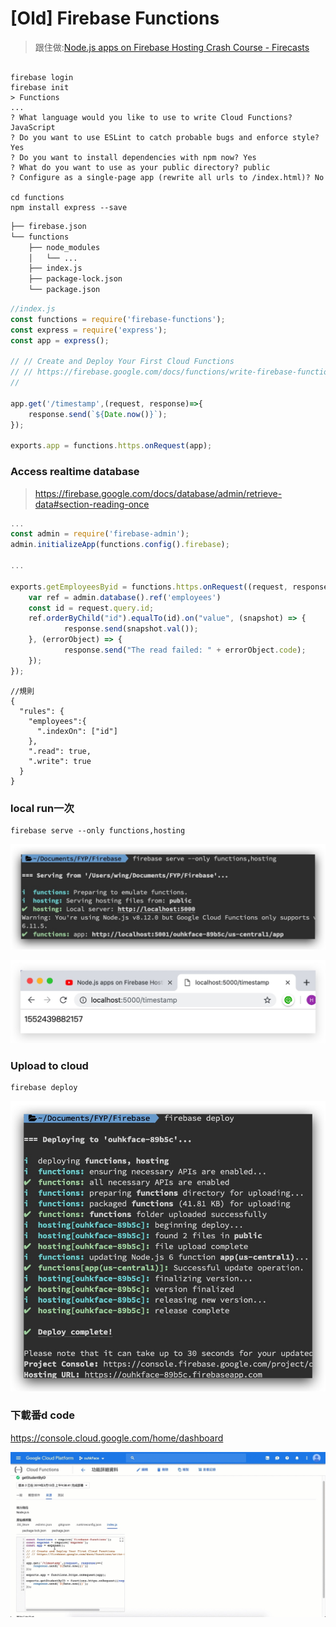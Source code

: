 # [Old] Firebase Functions

> 跟住做:[Node.js apps on Firebase Hosting Crash Course - Firecasts](https://www.youtube.com/watch?v=LOeioOKUKI8)


```

firebase login
firebase init
> Functions
...
? What language would you like to use to write Cloud Functions? JavaScript
? Do you want to use ESLint to catch probable bugs and enforce style? Yes
? Do you want to install dependencies with npm now? Yes
? What do you want to use as your public directory? public
? Configure as a single-page app (rewrite all urls to /index.html)? No

cd functions
npm install express --save
```


```Bash
├── firebase.json
└── functions
    ├── node_modules
    │   └── ...
    ├── index.js
    ├── package-lock.json
    └── package.json
```


```js
//index.js
const functions = require('firebase-functions');
const express = require('express');
const app = express();

// // Create and Deploy Your First Cloud Functions
// // https://firebase.google.com/docs/functions/write-firebase-functions
//

app.get('/timestamp',(request, response)=>{
    response.send(`${Date.now()}`);
});

exports.app = functions.https.onRequest(app);
```



### Access realtime database
> https://firebase.google.com/docs/database/admin/retrieve-data#section-reading-once


```javascript
...
const admin = require('firebase-admin');
admin.initializeApp(functions.config().firebase);

...

exports.getEmployeesByid = functions.https.onRequest((request, response) =>{
    var ref = admin.database().ref('employees')
    const id = request.query.id;
    ref.orderByChild("id").equalTo(id).on("value", (snapshot) => {
            response.send(snapshot.val());
    }, (errorObject) => {
            response.send("The read failed: " + errorObject.code);
    });
});

```


```
//規則
{
  "rules": {
    "employees":{
      ".indexOn": ["id"]
    },
    ".read": true,
    ".write": true
  }
}
```


### local run一次
```
firebase serve --only functions,hosting
```
![-w598](./media/15524384358598/15524399376370.jpg)

![-w634](./media/15524384358598/15524399626459.jpg)
### Upload to cloud


```
firebase deploy
```
![-w472](./media/15524384358598/15524406421465.jpg)

### 下載番d code

https://console.cloud.google.com/home/dashboard

![](./media/15655096787393.jpg)